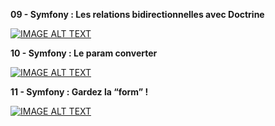 __**09 - Symfony : Les relations bidirectionnelles avec Doctrine**__

[![IMAGE ALT TEXT](http://img.youtube.com/vi/tQt1eKkeRz8/0.jpg)](http://www.youtube.com/watch?v=tQt1eKkeRz8 "Video Title")

__**10 - Symfony : Le param converter**__

[![IMAGE ALT TEXT](http://img.youtube.com/vi/057z3hzREC8/0.jpg)](http://www.youtube.com/watch?v=057z3hzREC8 "Video Title")

__**11 - Symfony : Gardez la “form” !**__

[![IMAGE ALT TEXT](http://img.youtube.com/vi/5QtvWfY06VQ/0.jpg)](http://www.youtube.com/watch?v=5QtvWfY06VQ "Video Title")

